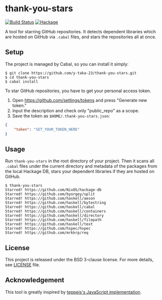 thank-you-stars
===============

[![Build Status](https://travis-ci.org/y-taka-23/thank-you-stars.svg?branch=master)](https://travis-ci.org/y-taka-23/thank-you-stars)
[![Hackage](https://img.shields.io/hackage/v/thank-you-stars.svg)](https://hackage.haskell.org/package/thank-you-stars)

A tool for starring GitHub repositories. It detects dependent libraries
which are hosted on GitHub via `.cabal` files,
and stars the repositories all at once.

Setup
-----

The project is managed by Cabal, so you can install it simply:

```console
$ git clone https://github.com/y-taka-23/thank-you-stars.git
$ cd thank-you-stars
$ cabal install
```

To star GitHub repositories, you have to get your personal access token.

1. Open https://github.com/settings/tokens and press "Generate new token."
1. Input the description and check only "public_repo" as a scope.
1. Save the token as `$HOME/.thank-you-stars.json`:

```json
{
    "token": "SET_YOUR_TOKEN_HERE"
}
```

Usage
-----

Run `thank-you-stars` in the root directory of your project.
Then it scans all `.cabal` files under the current directory
and metadata of the packages from the local Hackage DB,
stars your dependent libraries if they are hosted on GitHub.

```console
$ thank-you-stars
Starred! https://github.com/NixOS/hackage-db
Starred! https://github.com/byorgey/split
Starred! https://github.com/haskell/aeson
Starred! https://github.com/haskell/bytestring
Starred! https://github.com/haskell/cabal
Starred! https://github.com/haskell/containers
Starred! https://github.com/haskell/directory
Starred! https://github.com/haskell/filepath
Starred! https://github.com/haskell/text
Starred! https://github.com/hspec/hspec
Starred! https://github.com/mrkkrp/req
```

License
-------

This project is released under the BSD 3-clause license.
For more details, see [LICENSE](./LICENSE) file.

Acknowledgement
---------------

This tool is greatly inspired by
[teppeis's JavaScript implementation](https://github.com/teppeis/thank-you-stars).
